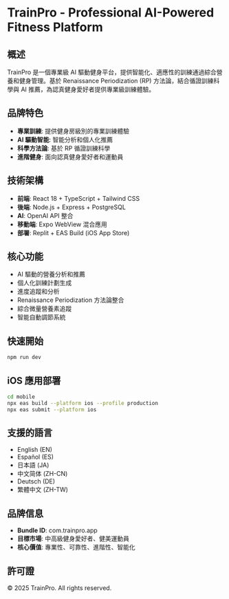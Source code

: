 # TrainPro - Professional AI-Powered Fitness Platform

## 概述
TrainPro 是一個專業級 AI 驅動健身平台，提供智能化、適應性的訓練通過綜合營養和健身管理。基於 Renaissance Periodization (RP) 方法論，結合循證訓練科學與 AI 推薦，為認真健身愛好者提供專業級訓練體驗。

## 品牌特色
- **專業訓練**: 提供健身房級別的專業訓練體驗
- **AI 驅動智能**: 智能分析和個人化推薦
- **科學方法論**: 基於 RP 循證訓練科學
- **進階健身**: 面向認真健身愛好者和運動員

## 技術架構
- **前端**: React 18 + TypeScript + Tailwind CSS
- **後端**: Node.js + Express + PostgreSQL
- **AI**: OpenAI API 整合
- **移動端**: Expo WebView 混合應用
- **部署**: Replit + EAS Build (iOS App Store)

## 核心功能
- AI 驅動的營養分析和推薦
- 個人化訓練計劃生成
- 進度追蹤和分析
- Renaissance Periodization 方法論整合
- 綜合微量營養素追蹤
- 智能自動調節系統

## 快速開始
```bash
npm run dev
```

## iOS 應用部署
```bash
cd mobile
npx eas build --platform ios --profile production
npx eas submit --platform ios
```

## 支援的語言
- English (EN)
- Español (ES) 
- 日本語 (JA)
- 中文简体 (ZH-CN)
- Deutsch (DE)
- 繁體中文 (ZH-TW)

## 品牌信息
- **Bundle ID**: com.trainpro.app
- **目標市場**: 中高級健身愛好者、健美運動員
- **核心價值**: 專業性、可靠性、進階性、智能化

## 許可證
© 2025 TrainPro. All rights reserved.